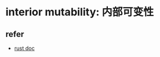 # interior mutability: 内部可变性

## refer

- [rust doc](https://doc.rust-lang.org/book/ch15-05-interior-mutability.html#refcellt-and-the-interior-mutability-pattern)
